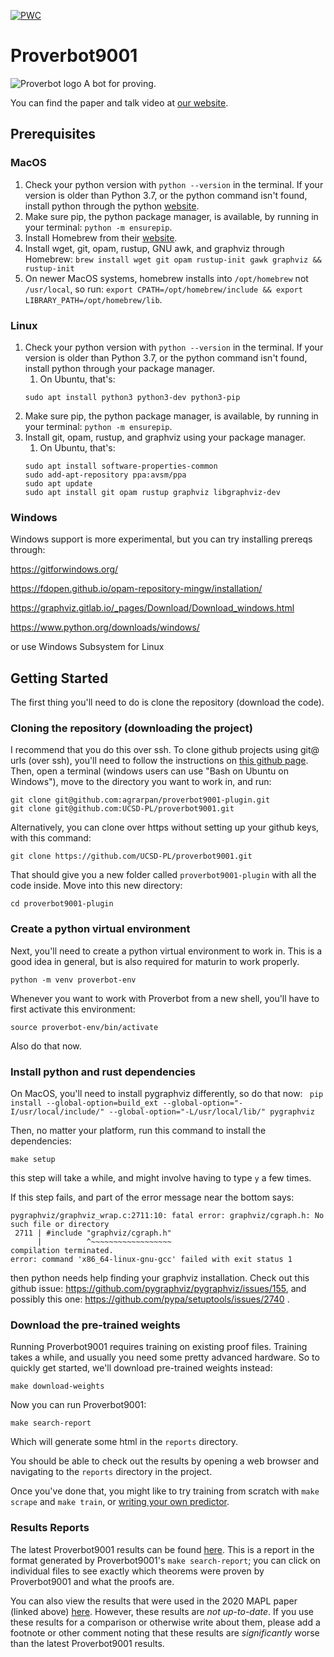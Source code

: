 [![PWC](https://img.shields.io/endpoint.svg?url=https://paperswithcode.com/badge/generating-correctness-proofs-with-neural/automated-theorem-proving-on-compcert)](https://paperswithcode.com/sota/automated-theorem-proving-on-compcert?p=generating-correctness-proofs-with-neural)

# Proverbot9001
![Proverbot logo](proverbotlogo-01.png)
A bot for proving.

You can find the paper and talk video at [our website](https://proverbot9001.ucsd.edu).

## Prerequisites

### MacOS

1. Check your python version with `python --version` in the
   terminal. If your version is older than Python 3.7, or the python
   command isn't found, install python through the python
   [website](https://www.python.org/).
2. Make sure pip, the python package manager, is available, by running
   in your terminal: `python -m ensurepip`.
3. Install Homebrew from their [website](https://brew.sh/).
4. Install wget, git, opam, rustup, GNU awk, and graphviz through Homebrew:
   `brew install wget git opam rustup-init gawk graphviz && rustup-init`
5. On newer MacOS systems, homebrew installs into `/opt/homebrew` not
   `/usr/local`, so run:
   `export CPATH=/opt/homebrew/include && export LIBRARY_PATH=/opt/homebrew/lib`.

### Linux
1. Check your python version with `python --version` in the
   terminal. If your version is older than Python 3.7, or the python
   command isn't found, install python through your package manager.
   1. On Ubuntu, that's:
   ```
   sudo apt install python3 python3-dev python3-pip
   ```
2. Make sure pip, the python package manager, is available, by running
   in your terminal: `python -m ensurepip`.
3. Install git, opam, rustup, and graphviz using your package manager.
   1. On Ubuntu, that's:
   ```
   sudo apt install software-properties-common
   sudo add-apt-repository ppa:avsm/ppa
   sudo apt update
   sudo apt install git opam rustup graphviz libgraphviz-dev
   ```

### Windows
Windows support is more experimental, but you can try installing
prereqs through:

https://gitforwindows.org/

https://fdopen.github.io/opam-repository-mingw/installation/

https://graphviz.gitlab.io/_pages/Download/Download_windows.html

https://www.python.org/downloads/windows/

or use Windows Subsystem for Linux

## Getting Started

The first thing you'll need to do is clone the repository (download the code).

### Cloning the repository (downloading the project)
I recommend that you do this over ssh. To clone github projects using
git@ urls (over ssh), you'll need to follow the instructions on [this
github
page](https://docs.github.com/en/authentication/connecting-to-github-with-ssh/generating-a-new-ssh-key-and-adding-it-to-the-ssh-agent). Then,
open a terminal (windows users can use "Bash on Ubuntu on Windows"),
move to the directory you want to work in, and run:

```
git clone git@github.com:agrarpan/proverbot9001-plugin.git
git clone git@github.com:UCSD-PL/proverbot9001.git
```

Alternatively, you can clone over https without setting up your github
keys, with this command:
```
git clone https://github.com/UCSD-PL/proverbot9001.git
```

That should give you a new folder called `proverbot9001-plugin` with all the
code inside. Move into this new directory:

```
cd proverbot9001-plugin
```

### Create a python virtual environment

Next, you'll need to create a python virtual environment to work
in. This is a good idea in general, but is also required for maturin
to work properly.

```
python -m venv proverbot-env
```

Whenever you want to work with Proverbot from a new shell, you'll have
to first activate this environment:

```
source proverbot-env/bin/activate
```

Also do that now.

### Install python and rust dependencies

On MacOS, you'll need to install pygraphviz differently, so do that
now: ` pip install --global-option=build_ext
--global-option="-I/usr/local/include/"
--global-option="-L/usr/local/lib/" pygraphviz`

Then, no matter your platform, run this command to install the
dependencies:

```
make setup
```

this step will take a while, and might involve having to type `y` a
few times.

If this step fails, and part of the error message near the bottom says:
```
pygraphviz/graphviz_wrap.c:2711:10: fatal error: graphviz/cgraph.h: No such file or directory
 2711 | #include "graphviz/cgraph.h"
      |          ^~~~~~~~~~~~~~~~~~~
compilation terminated.
error: command 'x86_64-linux-gnu-gcc' failed with exit status 1
```
then python needs help finding your graphviz installation. Check out this github issue: https://github.com/pygraphviz/pygraphviz/issues/155, and possibly this one: https://github.com/pypa/setuptools/issues/2740
.

### Download the pre-trained weights

Running Proverbot9001 requires training on existing proof
files. Training takes a while, and usually you need some pretty
advanced hardware. So to quickly get started, we'll download
pre-trained weights instead:

```
make download-weights
```

Now you can run Proverbot9001:

```
make search-report
```

Which will generate some html in the `reports` directory.

You should be able to check out the results by opening a web browser
and navigating to the `reports` directory in the project.

Once you've done that, you might like to try training from scratch
with `make scrape` and `make train`, or [writing your own
predictor](predictor.md).

### Results Reports

The latest Proverbot9001 results can be found
[here](https://proverbot9001.ucsd.edu/reports/2024-01-26T19d27d24-0700+a13e20f06b2535d9abd20853749b0709b280e054/index.html).
This is a report in the format generated by Proverbot9001's `make
search-report`; you can click on individual files to see exactly which
theorems were proven by Proverbot9001 and what the proofs are.

You can also view the results that were used in the 2020 MAPL paper
(linked above)
[here](https://proverbot9001.ucsd.edu/reports/2019-11-20T18d38d02-0700+cd762eb9e7e6e44153bd766654727a36a3dcad0b/report.html).
However, these results are *not up-to-date*. If you use these results
for a comparison or otherwise write about them, please add a footnote
or other comment noting that these results are *significantly* worse
than the latest Proverbot9001 results.
